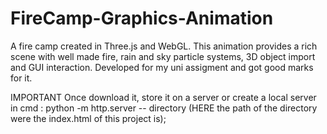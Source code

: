 # FireCamp-Graphics-Animation
A fire camp created in Three.js and WebGL.  This animation provides a rich scene with well made fire, rain and sky particle systems,  3D object import and GUI interaction. Developed for my uni assigment and got good marks for it.

IMPORTANT
Once download it, store it on a server or create a local server in cmd : python -m http.server -- directory (HERE the path of the directory were the index.html of this project is);
